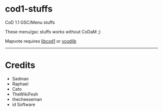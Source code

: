 # cod1-stuffs
CoD 1.1 GSC/Menu stuffs

These menu/gsc stuffs works without CoDaM ;)

Mapvote requires [libcod1](https://github.com/cod1dev/libcod1) or [vcodlib](https://github.com/SADMANGaming/vcodlib)

___
# Credits
- Sadman
- Raphael
- Cato
- TheWikiFesh
- thecheeseman
- id Software
